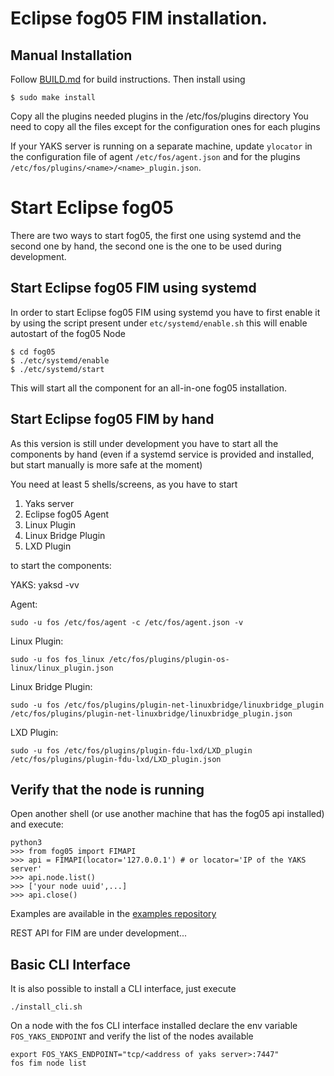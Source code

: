 # Eclipse fog05 FIM installation.


## Manual Installation



Follow [BUILD.md](BUILD.md) for build instructions.
Then install using
```
$ sudo make install
```


Copy all the plugins needed plugins in the /etc/fos/plugins directory
You need to copy all the files except for the configuration ones for each plugins


If your YAKS server is running on a separate machine, update `ylocator` in the configuration file of agent `/etc/fos/agent.json` and for the plugins `/etc/fos/plugins/<name>/<name>_plugin.json`.


# Start Eclipse fog05

There are two ways to start fog05, the first one using systemd and the second one by hand,
the second one is the one to be used during development.

## Start Eclipse fog05 FIM using systemd

In order to start Eclipse fog05 FIM using systemd you have to first enable it
by using the script present under `etc/systemd/enable.sh` this will enable autostart of the fog05 Node

    $ cd fog05
    $ ./etc/systemd/enable
    $ ./etc/systemd/start

This will start all the component for an all-in-one fog05 installation.

## Start Eclipse fog05 FIM by hand

As this version is still under development you have to start all the components by hand
(even if a systemd service is provided and installed, but start manually is more safe at the moment)

You need at least 5 shells/screens, as you have to start

1. Yaks server
2. Eclipse fog05 Agent
3. Linux Plugin
4. Linux Bridge Plugin
5. LXD Plugin


to start the components:

YAKS:
    yaksd -vv

 Agent:

    sudo -u fos /etc/fos/agent -c /etc/fos/agent.json -v

Linux Plugin:

    sudo -u fos fos_linux /etc/fos/plugins/plugin-os-linux/linux_plugin.json

Linux Bridge Plugin:

    sudo -u fos /etc/fos/plugins/plugin-net-linuxbridge/linuxbridge_plugin /etc/fos/plugins/plugin-net-linuxbridge/linuxbridge_plugin.json

LXD Plugin:

    sudo -u fos /etc/fos/plugins/plugin-fdu-lxd/LXD_plugin /etc/fos/plugins/plugin-fdu-lxd/LXD_plugin.json


## Verify that the node is running

Open another shell (or use another machine that has the fog05 api installed)
and execute:

    python3
    >>> from fog05 import FIMAPI
    >>> api = FIMAPI(locator='127.0.0.1') # or locator='IP of the YAKS server'
    >>> api.node.list()
    >>> ['your node uuid',...]
    >>> api.close()

Examples are available in the [examples repository](https://github.com/eclipse-fog05/examples)


REST API for FIM are under development...


## Basic CLI Interface

It is also possible to install a CLI interface, just execute

    ./install_cli.sh


On a node with the fos CLI interface installed declare the env variable `FOS_YAKS_ENDPOINT`
and verify the list of the nodes available

    export FOS_YAKS_ENDPOINT="tcp/<address of yaks server>:7447"
    fos fim node list

